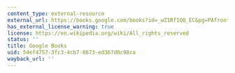 ```yaml
---
content_type: external-resource
external_url: https://books.google.com/books?id=_wZ1Rf1QQ_EC&pg=PAfrontcover#v=onepage&q&f=false
has_external_license_warning: true
license: https://en.wikipedia.org/wiki/All_rights_reserved
status: ''
title: Google Books
uid: 54ef4757-3fc3-4cb7-8673-ed367d0c98ca
wayback_url: ''
---
```

